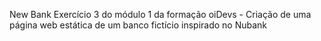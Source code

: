 New Bank
Exercício 3 do módulo 1 da formação oiDevs - Criação de uma página web estática de um banco fictício inspirado no Nubank
